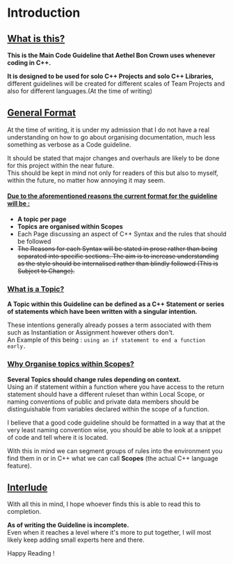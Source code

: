 # Introduction

## <u>What is this?</u>

**This is the Main Code Guideline that Aethel Bon Crown uses whenever coding in C++.**

**It is designed to be used for solo C++ Projects and solo C++ Libraries,** different guidelines will be created for different scales of Team Projects and also for different languages.(At the time of writing)  

## <u>General Format</u>

At the time of writing, it is under my admission that I do not have a real understanding on how to go about organising documentation, much less something as verbose as a Code guideline.

It should be stated that major changes and overhauls are likely to be done for this project within the near future.  
This should be kept in mind not only for readers of this but also to myself, within the future, no matter how annoying it may seem.

#### <u>Due to the aforementioned reasons the current format for the guideline will be :</u>

- **A topic per page**
- **Topics are organised within Scopes**
- Each Page discussing an aspect of C++ Syntax and the rules that should be followed 
- <s>The Reasons for each Syntax will be stated in prose rather than being separated into specific sections.  The aim is to increase understanding as the style should be internalised rather than blindly followed (This is Subject to Change).</s>

### <u>What is a Topic?</u>

**A Topic within this Guideline can be defined as a C++ Statement or series of statements which have been written with a singular intention.**

These intentions generally already posses a term associated with them such as Instantiation or Assignment however others don't.   
An Example of this being : `using an if statement to end a function early.`

### <u>Why Organise topics within Scopes?</u>

**Several Topics should change rules depending on context.**  
Using an if statement within a function where you have access to the return statement should have a different ruleset than within Local Scope, or naming conventions of public and private data members should be distinguishable from variables declared within the scope of a function.

I believe that a good code guideline should be formatted in a way that at the very least naming convention wise, you should be able to look at a snippet of code and tell where it is located.

With this in mind we can segment groups of rules into the environment you find them in or in C++ what we can call **Scopes** (the actual C++ language feature).

## <u>Interlude</u>

With all this in mind, I hope whoever finds this is able to read this to completion.  

**As of writing the Guideline is incomplete.**  
Even when it reaches a level where it's more to put together, I will most likely keep adding small experts here and there.

Happy Reading !







